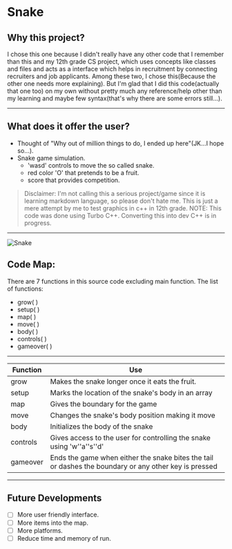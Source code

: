 # Snake
## Why this project?
I chose this one because I didn't really have any other code that I remember than this and my 12th grade CS project, which uses concepts like classes and files and acts as a interface which helps in recruitment by connecting recruiters and job applicants. Among these two, I chose this(Because the other one needs more explaining). But I'm glad that I did this code(actually that one too) on my own without pretty much any reference/help other than my learning and maybe few syntax(that's why there are some errors still...).

---
## What does it offer the user?
* Thought of "Why out of million things to do, I ended up here"(JK...I hope so...).
* Snake game simulation.
  * 'wasd' controls to move the so called snake.
  * red color 'O' that pretends to be a fruit.
  * score that provides competition.
> Disclaimer: I'm not calling this a serious project/game since it is learning markdown language, so please don't hate me. This is just a mere attempt by me to test graphics in c++ in 12th grade. 
  NOTE: This code was done using Turbo C++. Converting this into dev C++ is in progress.

---

![Snake](https://github.com/Shandilyathithyaa/Pics/blob/main/Pics/snuk%20(2).PNG)

## Code Map:
There are 7 functions in this source code excluding main function. The list of functions:

* grow( )
* setup( )
* map( )
* move( )
* body( )
* controls( )
* gameover( )

---
| Function |Use                                    |
|----------|---------------------------------------|
| grow     |  Makes the snake longer once it eats the fruit. |
| setup    |  Marks the location of the snake's body in an array|
| map      |  Gives the boundary for the game|
| move     |  Changes the snake's body position making it move  |
| body     |  Initializes the body of the snake                 |
| controls |  Gives access to the user for controlling the snake using 'w''a''s''d'|
| gameover |  Ends the game when either the snake bites the tail or dashes the boundary or any other key is pressed|

---

## Future Developments
* [ ] More user friendly interface.
* [ ] More items into the map.
* [ ] More platforms.
* [ ] Reduce time and memory of run.
